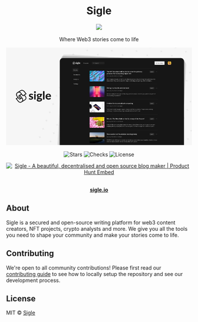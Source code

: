 <h1 align="center">Sigle</h1>

<p align="center">
  <img src="https://raw.githubusercontent.com/sigle/sigle/main/assets/icon-192x192.png" height="50">
</p>

<p align="center">
  Where Web3 stories come to life
</p>

<p align="center">
  <img src="https://raw.githubusercontent.com/sigle/sigle/main/assets/screens.png">
</p>

<p align="center">
  <img src="https://badgen.net/github/stars/sigle/sigle" alt="Stars">
  <img src="https://badgen.net/github/checks/sigle/sigle/main" alt="Checks">
  <img src="https://badgen.net/badge/license/MIT/blue" alt="License">
</p>

<p align="center">
  <a href="https://www.producthunt.com/posts/sigle?utm_source=badge-featured&utm_medium=badge&utm_souce=badge-sigle" target="_blank"><img src="https://api.producthunt.com/widgets/embed-image/v1/featured.svg?post_id=145305&theme=light" alt="Sigle - A beautiful, decentralised and open source blog maker | Product Hunt Embed" style="width: 250px; height: 54px;" width="250px" height="54px" /></a>
</p>

<div align="center">
    <br>
    <a href="https://www.sigle.io"><b>sigle.io</b></a>
</div>

## About

Sigle is a secured and open-source writing platform for web3 content creators, NFT projects, crypto analysts and more. We give you all the tools you need to shape your community and make your stories come to life.

## Contributing

We're open to all community contributions! Please first read our [contributing guide](CONTRIBUTING.md) to see how to locally setup the repository and see our development process.

## License

MIT © [Sigle](https://www.sigle.io/)
